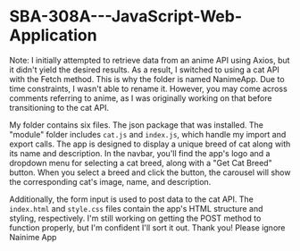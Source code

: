 # SBA-308A---JavaScript-Web-Application




Note: I initially attempted to retrieve data from an anime API using Axios, but it didn't yield the desired results. As a result, I switched to using a cat API with the Fetch method. This is why the folder is named NanimeApp. Due to time constraints, I wasn't able to rename it. However, you may come across comments referring to anime, as I was originally working on that before transitioning to the cat API.


My folder contains six files. The json package that was installed. The "module" folder includes `cat.js` and `index.js`, which handle my import and export calls. The app is designed to display a unique breed of cat along with its name and description. In the navbar, you'll find the app's logo and a dropdown menu for selecting a cat breed, along with a "Get Cat Breed" button. When you select a breed and click the button, the carousel will show the corresponding cat's image, name, and description.

Additionally, the form input is used to post data to the cat API. The `index.html` and `style.css` files contain the app's HTML structure and styling, respectively. I'm still working on getting the POST method to function properly, but I'm confident I'll sort it out. Thank you! Please ignore Nainime App

